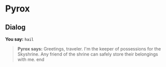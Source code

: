# Pyrox


## Dialog

**You say:** `hail`



>**Pyrox says:** Greetings, traveler. I'm the keeper of possessions for the Skyshrine. Any friend of the shrine can safely store their belongings with me.
end
